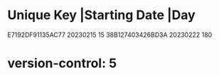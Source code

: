 # Unique Key        |Starting Date |Day
  E7192DF91135AC77   20230215       15
  38B127403426BD3A   20230222       180
# version-control: 5
